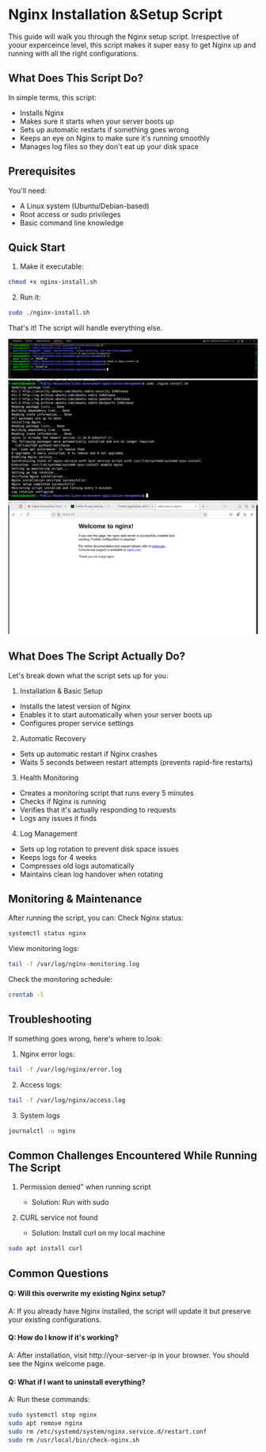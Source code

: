 # Nginx Installation &Setup Script

This guide will walk you through the Nginx setup script. Irrespective of yoour experceince level, this script makes it super easy to get Nginx up and running with all the right configurations.

## What Does This Script Do?
In simple terms, this script:
- Installs Nginx
- Makes sure it starts when your server boots up
- Sets up automatic restarts if something goes wrong
- Keeps an eye on Nginx to make sure it's running smoothly
- Manages log files so they don't eat up your disk space

## Prerequisites
You'll need:
- A Linux system (Ubuntu/Debian-based)
- Root access or sudo privileges
- Basic command line knowledge

## Quick Start
1. Make it executable:
```sh
chmod +x nginx-install.sh
```
2. Run it:
```sh
sudo ./nginx-install.sh
```
That's it! The script will handle everything else.

![setting-up-script](../images/app-mgt.png)
![Running-script](../images/app-mgt1.png)
![confirmation-nginx-is-working](../images/app-mgt2.png)

## What Does The Script Actually Do?
Let's break down what the script sets up for you:
1. Installation & Basic Setup
- Installs the latest version of Nginx
- Enables it to start automatically when your server boots up
- Configures proper service settings

2. Automatic Recovery
- Sets up automatic restart if Nginx crashes
- Waits 5 seconds between restart attempts (prevents rapid-fire restarts)

3. Health Monitoring
- Creates a monitoring script that runs every 5 minutes
- Checks if Nginx is running
- Verifies that it's actually responding to requests
- Logs any issues it finds

4. Log Management
- Sets up log rotation to prevent disk space issues
- Keeps logs for 4 weeks
- Compresses old logs automatically
- Maintains clean log handover when rotating

## Monitoring & Maintenance
After running the script, you can:
Check Nginx status:
```sh
systemctl status nginx
```
View monitoring logs:
```sh
tail -f /var/log/nginx-monitoring.log
```
Check the monitoring schedule:
```sh
crontab -l
```

## Troubleshooting
If something goes wrong, here's where to look:

1. Nginx error logs:
```sh
tail -f /var/log/nginx/error.log
```
2. Access logs:
```sh
tail -f /var/log/nginx/access.log
```
3. System logs
```sh
journalctl -u nginx
```

## Common Challenges Encountered While Running The Script
1. Permission denied" when running script
    - Solution: Run with sudo

2. CURL service not found
    - Solution: Install curl on my local machine
```sh
sudo apt install curl
```


## Common Questions
#### Q: Will this overwrite my existing Nginx setup?
A: If you already have Nginx installed, the script will update it but preserve your existing configurations.

#### Q: How do I know if it's working?
A: After installation, visit http://your-server-ip in your browser. You should see the Nginx welcome page.

#### Q: What if I want to uninstall everything?
A: Run these commands:
```sh
sudo systemctl stop nginx
sudo apt remove nginx
sudo rm /etc/systemd/system/nginx.service.d/restart.conf
sudo rm /usr/local/bin/check-nginx.sh
```
